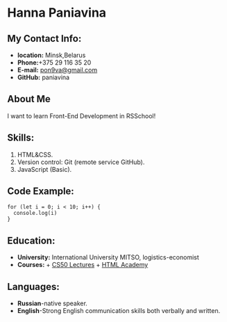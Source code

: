 # **Hanna Paniavina**
## **My Contact Info:**
* __location:__ Minsk,Belarus
* __Phone:__+375 29 116 35 20
* __E-mail:__ pon9va@gmail.com
* __GitHub:__ paniavina
## **About Me**
I want to learn Front-End Development in RSSchool!
## **Skills:**
1. HTML&CSS.
2. Version control: Git (remote service GitHub).
3. JavaScript (Basic).
## **Code Example:**
```
for (let i = 0; i < 10; i++) {
  console.log(i)
}
```
## **Education:**
* __University:__ International University MITSO, logistics-economist
* __Courses:__
        + [CS50 Lectures](https://www.youtube.com/channel/UCcabW7890RKJzL968QWEykA) 
        + [HTML Academy](https://htmlacademy.ru/study)
## **Languages:**
* __Russian__-native speaker.
* __English__-Strong English communication skills both verbally and written.
